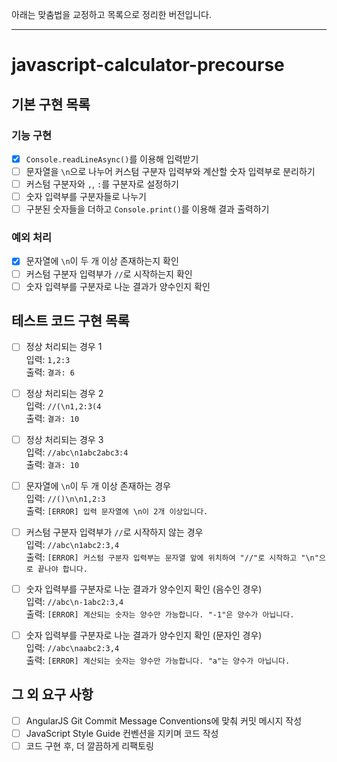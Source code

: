 아래는 맞춤법을 교정하고 목록으로 정리한 버전입니다.

---

# javascript-calculator-precourse

## 기본 구현 목록

### 기능 구현

- [x] `Console.readLineAsync()`를 이용해 입력받기
- [ ] 문자열을 `\n`으로 나누어 커스텀 구분자 입력부와 계산할 숫자 입력부로 분리하기
- [ ] 커스텀 구분자와 `,`, `:`를 구분자로 설정하기
- [ ] 숫자 입력부를 구분자들로 나누기
- [ ] 구분된 숫자들을 더하고 `Console.print()`를 이용해 결과 출력하기

### 예외 처리

- [x] 문자열에 `\n`이 두 개 이상 존재하는지 확인
- [ ] 커스텀 구분자 입력부가 `//`로 시작하는지 확인
- [ ] 숫자 입력부를 구분자로 나눈 결과가 양수인지 확인

## 테스트 코드 구현 목록

- [ ] 정상 처리되는 경우 1  
       입력: `1,2:3`  
       출력: `결과: 6`

- [ ] 정상 처리되는 경우 2  
       입력: `//(\n1,2:3(4`  
       출력: `결과: 10`

- [ ] 정상 처리되는 경우 3  
       입력: `//abc\n1abc2abc3:4`  
       출력: `결과: 10`

- [ ] 문자열에 `\n`이 두 개 이상 존재하는 경우  
       입력: `//()\n\n1,2:3`  
       출력: `[ERROR] 입력 문자열에 \n이 2개 이상입니다.`

- [ ] 커스텀 구분자 입력부가 `//`로 시작하지 않는 경우  
       입력: `//abc\n1abc2:3,4`  
       출력: `[ERROR] 커스텀 구분자 입력부는 문자열 앞에 위치하여 "//"로 시작하고 "\n"으로 끝나야 합니다.`

- [ ] 숫자 입력부를 구분자로 나눈 결과가 양수인지 확인 (음수인 경우)  
       입력: `//abc\n-1abc2:3,4`  
       출력: `[ERROR] 계산되는 숫자는 양수만 가능합니다. "-1"은 양수가 아닙니다.`

- [ ] 숫자 입력부를 구분자로 나눈 결과가 양수인지 확인 (문자인 경우)  
       입력: `//abc\naabc2:3,4`  
       출력: `[ERROR] 계산되는 숫자는 양수만 가능합니다. "a"는 양수가 아닙니다.`

## 그 외 요구 사항

- [ ] AngularJS Git Commit Message Conventions에 맞춰 커밋 메시지 작성
- [ ] JavaScript Style Guide 컨벤션을 지키며 코드 작성
- [ ] 코드 구현 후, 더 깔끔하게 리팩토링
